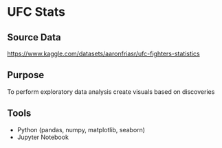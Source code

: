# UFC Stats 
## Source Data
https://www.kaggle.com/datasets/aaronfriasr/ufc-fighters-statistics

## Purpose
To perform exploratory data analysis create visuals based on discoveries

## Tools
- Python (pandas, numpy, matplotlib, seaborn) 
- Jupyter Notebook


